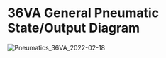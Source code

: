 # 36VA General Pneumatic State/Output Diagram
![Pneumatics_36VA_2022-02-18 ](https://user-images.githubusercontent.com/72060223/154780092-ca192f77-5fc3-45a8-b123-7a626fc0877d.png)

